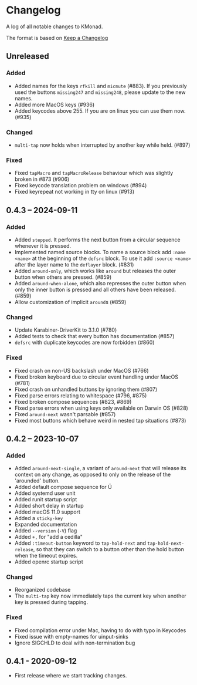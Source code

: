 # Changelog

A log of all notable changes to KMonad.

The format is based on [Keep a Changelog](https://keepachangelog.com/en/1.0.0)

## Unreleased

### Added

- Added names for the keys `rfkill` and `micmute` (#883).
  If you previously used the buttons `missing247` and `missing248`, please update to the new names.
- Added more MacOS keys (#936)
- Added keycodes above 255. If you are on linux you can use them now. (#935)

### Changed

- `multi-tap` now holds when interrupted by another key while held. (#897)

### Fixed

- Fixed `tapMacro` and `tapMacroRelease` behaviour which was slightly broken in #873 (#906)
- Fixed keycode translation problem on windows (#894)
- Fixed keyrepeat not working in tty on linux (#913)

## 0.4.3 – 2024-09-11

### Added

- Added `stepped`. It performs the next button from a circular sequence
  whenever it is pressed.
- Implemented named source blocks.
  To name a source block add `:name <name>` at the beginning of the
  `defsrc` block. To use it add `:source <name>` after the layer name to the
  `deflayer` block. (#831)
- Added `around-only`, which works like `around` but releases the outer button
  when others are pressed. (#859)
- Added `around-when-alone`, which also represses the outer button when only
  the inner button is pressed and all others have been released. (#859)
- Allow customization of implicit `around`s (#859)

### Changed

- Update Karabiner-DriverKit to 3.1.0 (#780)
- Added tests to check that every button has documentation (#857)
- `defsrc` with duplicate keycodes are now forbidden (#860)

### Fixed

- Fixed crash on non-US backslash under MacOS (#766)
- Fixed broken keyboard due to circular event handling under MacOS (#781)
- Fixed crash on unhandled buttons by ignoring them (#807)
- Fixed parse errors relating to whitespace (#796, #875)
- Fixed broken compose sequences (#823, #869)
- Fixed parse errors when using keys only available on Darwin OS (#828)
- Fixed `around-next` wasn't parsable (#857)
- Fixed most buttons which behave weird in nested tap situations (#873)

## 0.4.2 – 2023-10-07

### Added

- Added `around-next-single`, a variant of `around-next` that will release its
  context on any change, as opposed to only on the release of the 'arounded'
  button.
- Added default compose sequence for Ü
- Added systemd user unit
- Added runit startup script
- Added short delay in startup
- Added macOS 11.0 support
- Added a `sticky-key`
- Expanded documentation
- Added `--version` (`-V`) flag
- Added `+,` for  "add a cedilla"
- Added `:timeout-button` keyword to `tap-hold-next` and
  `tap-hold-next-release`, so that they can switch to a button other than the
  hold button when the timeout expires.
- Added openrc startup script

### Changed

- Reorganized codebase
- The `multi-tap` key now immediately taps the current key when another
  key is pressed during tapping.

### Fixed

- Fixed compilation error under Mac, having to do with typo in Keycodes
- Fixed issue with empty-names for uinput-sinks
- Ignore SIGCHLD to deal with non-termination bug

## 0.4.1 - 2020-09-12

- First release where we start tracking changes.
